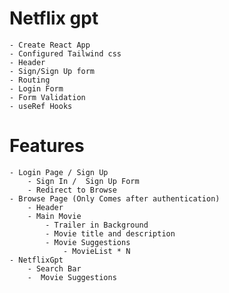 # Netflix gpt

    - Create React App
    - Configured Tailwind css
    - Header
    - Sign/Sign Up form
    - Routing
    - Login Form
    - Form Validation
    - useRef Hooks


# Features
    - Login Page / Sign Up
        - Sign In /  Sign Up Form
        - Redirect to Browse
    - Browse Page (Only Comes after authentication)
        - Header
        - Main Movie
            - Trailer in Background
            - Movie title and description
            - Movie Suggestions
                - MovieList * N
    - NetflixGpt
        - Search Bar
        -  Movie Suggestions 